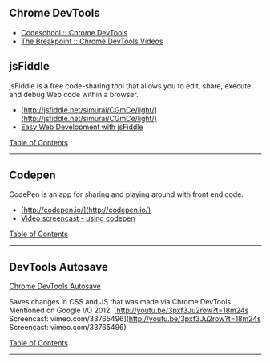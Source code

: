 ## Chrome DevTools
* [Codeschool :: Chrome DevTools](http://www.codeschool.com/courses/discover-devtools)
* [The Breakpoint :: Chrome DevTools Videos](http://www.youtube.com/playlist?list=PLVUliVBcvz1n_DOgB4lb06G_Dc5fQVRRv)


## jsFiddle
jsFiddle is a free code-sharing tool that allows you to edit, share, execute and debug Web code within a browser.
* [http://jsfiddle.net/simurai/CGmCe/light/](http://jsfiddle.net/simurai/CGmCe/light/)
* [Easy Web Development with jsFiddle](http://visualstudiomagazine.com/articles/2012/01/10/easy-web-development-with-jsfiddle.aspx)

[Table of Contents](TABLE-OF-CONTENTS.md)

---------------------------

## Codepen
CodePen is an app for sharing and playing around with front end code.
* [http://codepen.io/](http://codepen.io/)
* [Video screencast - using codepen](http://css-tricks.com/video-screencasts/112-using-codepen/)

[Table of Contents](TABLE-OF-CONTENTS.md)

---------------------------

## DevTools Autosave

[Chrome DevTools Autosave](https://chrome.google.com/webstore/detail/devtools-autosave/mlejngncgiocofkcbnnpaieapabmanfl?hl=en)

Saves changes in CSS and JS that was made via Chrome DevTools
Mentioned on Google I/O 2012: [http://youtu.be/3pxf3Ju2row?t=18m24s
Screencast: vimeo.com/33765496](http://youtu.be/3pxf3Ju2row?t=18m24s
Screencast: vimeo.com/33765496)


[Table of Contents](TABLE-OF-CONTENTS.md)

---------------------------